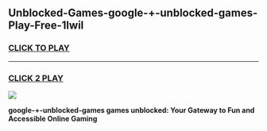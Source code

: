 
## Unblocked-Games-google-+-unblocked-games-Play-Free-1lwil
<h3>
<a href="https://premium76.site?title=google-+-unblocked-games&ref=21A">CLICK TO PLAY</a></h3>
<hr>

<h3>
<a href="https://premium76.site?title=google-+-unblocked-games&ref=21A">CLICK 2 PLAY</a>
  
</h3>

<a href="https://premium76.site?title=google-+-unblocked-games&ref=21A"><img src="https://clearcache.store/games.png"></a>


**google-+-unblocked-games games unblocked: Your Gateway to Fun and Accessible Online Gaming**
